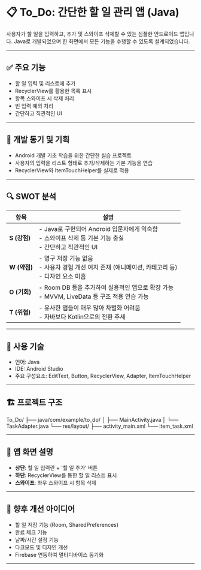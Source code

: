 # 📋 To_Do: 간단한 할 일 관리 앱 (Java)

사용자가 할 일을 입력하고, 추가 및 스와이프 삭제할 수 있는 심플한 안드로이드 앱입니다. Java로 개발되었으며 한 화면에서 모든 기능을 수행할 수 있도록 설계되었습니다.

---

## ✅ 주요 기능

- 할 일 입력 및 리스트에 추가
- RecyclerView를 활용한 목록 표시
- 항목 스와이프 시 삭제 처리
- 빈 입력 예외 처리
- 간단하고 직관적인 UI

---

## 🧠 개발 동기 및 기획

- Android 개발 기초 학습을 위한 간단한 실습 프로젝트
- 사용자의 입력을 리스트 형태로 추가/삭제하는 기본 기능을 연습
- RecyclerView와 ItemTouchHelper를 실제로 적용

---

## 🔍 SWOT 분석

| 항목 | 설명 |
|------|------|
| **S (강점)** | - Java로 구현되어 Android 입문자에게 익숙함<br>- 스와이프 삭제 등 기본 기능 충실<br>- 간단하고 직관적인 UI |
| **W (약점)** | - 영구 저장 기능 없음<br>- 사용자 경험 개선 여지 존재 (애니메이션, 카테고리 등)<br>- 디자인 요소 미흡 |
| **O (기회)** | - Room DB 등을 추가하여 실용적인 앱으로 확장 가능<br>- MVVM, LiveData 등 구조 적용 연습 가능 |
| **T (위협)** | - 유사한 앱들이 매우 많아 차별화 어려움<br>- 자바보다 Kotlin으로의 전환 추세 |

---

## 🔧 사용 기술

- 언어: Java
- IDE: Android Studio
- 주요 구성요소: EditText, Button, RecyclerView, Adapter, ItemTouchHelper

---

## 🏗️ 프로젝트 구조

To_Do/
├── java/com/example/to_do/
│ ├── MainActivity.java
│ └── TaskAdapter.java
└── res/layout/
├── activity_main.xml
└── item_task.xml


---

## 📱 앱 화면 설명

- **상단**: 할 일 입력란 + '할 일 추가' 버튼  
- **하단**: RecyclerView를 통한 할 일 리스트 표시  
- **스와이프**: 좌우 스와이프 시 항목 삭제

---

## 🚀 향후 개선 아이디어

- 할 일 저장 기능 (Room, SharedPreferences)
- 완료 체크 기능
- 날짜/시간 설정 기능
- 다크모드 및 디자인 개선
- Firebase 연동하여 멀티디바이스 동기화

---
